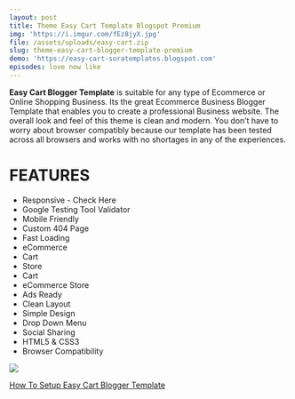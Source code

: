 ```yaml
---
layout: post
title: Theme Easy Cart Template Blogspot Premium
img: 'https://i.imgur.com/fEz8jyX.jpg'
file: /assets/uploads/easy-cart.zip
slug: theme-easy-cart-blogger-template-premium
demo: 'https://easy-cart-soratemplates.blogspot.com'
episodes: love now like
---
```

**Easy Cart Blogger Template** is suitable for any type of Ecommerce or Online Shopping Business. Its the great Ecommerce Business Blogger Template that enables you to create a professional Business website. The overall look and feel of this theme is clean and modern. You don’t have to worry about browser compatibly because our template has been tested across all browsers and works with no shortages in any of the experiences.

# FEATURES

* Responsive - Check Here
* Google Testing Tool Validator
* Mobile Friendly
* Custom 404 Page 
* Fast Loading 
* eCommerce
* Cart
* Store
* Cart
* eCommerce Store
* Ads Ready
* Clean Layout
* Simple Design
* Drop Down Menu
* Social Sharing
* HTML5 & CSS3
* Browser Compatibility


![](https://i.imgur.com/fEz8jyX.jpg)

[How To Setup Easy Cart Blogger Template](https://youtu.be/5GqYyatNctA)
